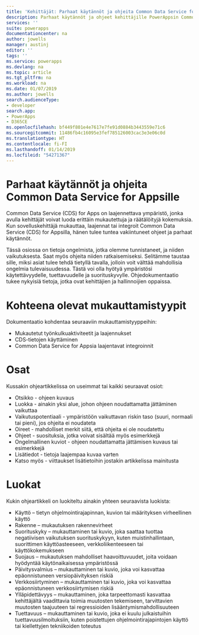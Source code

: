 ```yaml
---
title: 'Kehittäjät: Parhaat käytännöt ja ohjeita Common Data Service for Appsille | Microsoft Docs'
description: Parhaat käytännöt ja ohjeet kehittäjille PowerAppsin Common Data Service for Appsissa.
services: ''
suite: powerapps
documentationcenter: na
author: jowells
manager: austinj
editor: ''
tags: ''
ms.service: powerapps
ms.devlang: na
ms.topic: article
ms.tgt_pltfrm: na
ms.workload: na
ms.date: 01/07/2019
ms.author: jowells
search.audienceType:
- developer
search.app:
- PowerApps
- D365CE
ms.openlocfilehash: bf449f801e4e7617e7fe91d0884b3443559e71c6
ms.sourcegitcommit: 11486fb4c16095e3fef785126003cac3e3e06c0d
ms.translationtype: HT
ms.contentlocale: fi-FI
ms.lasthandoff: 01/14/2019
ms.locfileid: "54271367"
---
```

# <a name="best-practices-and-guidance-for-the-common-data-service-for-apps"></a>Parhaat käytännöt ja ohjeita Common Data Service for Appsille

Common Data Service (CDS) for Apps on laajennettava ympäristö, jonka avulla kehittäjät voivat luoda erittäin mukautettuja ja räätälöityjä kokemuksia. Kun sovelluskehittäjä mukauttaa, laajennat tai integroit Common Data Service (CDS) for Appsilla, hänen tulee tuntea vakiintuneet ohjeet ja parhaat käytännöt. 

Tässä osiossa on tietoja ongelmista, jotka olemme tunnistaneet, ja niiden vaikutuksesta. Saat myös ohjeita niiden ratkaisemiseksi. Selitämme taustaa sille, miksi asiat tulee tehdä tietyllä tavalla, jolloin voit välttää mahdollisia ongelmia tulevaisuudessa. Tästä voi olla hyötyä ympäristösi käytettävyydelle, tuettavuudelle ja suorituskyvylle. Ohjedokumentaatio tukee nykyisiä tietoja, jotka ovat kehittäjien ja hallinnoijien oppaissa.

# <a name="targeted-customization-types"></a>Kohteena olevat mukauttamistyypit
Dokumentaatio kohdentaa seuraaviin mukauttamistyyppeihin:

- Mukautetut työnkulkuaktiviteetit ja laajennukset
- CDS-tietojen käyttäminen
- Common Data Service for Appsia laajentavat integroinnit

# <a name="sections"></a>Osat
Kussakin ohjeartikkelissa on useimmat tai kaikki seuraavat osiot:

- Otsikko - ohjeen kuvaus
- Luokka - ainakin yksi alue, johon ohjeen noudattamatta jättäminen vaikuttaa
- Vaikutuspotentiaali - ympäristöön vaikuttavan riskin taso (suuri, normaali tai pieni), jos ohjeita ei noudateta
- Oireet - mahdolliset merkit siitä, että ohjeita ei ole noudatettu
- Ohjeet - suosituksia, jotka voivat sisältää myös esimerkkejä
- Ongelmallinen kuviot - ohjeen noudattamatta jättämisen kuvaus tai esimerkkejä
- Lisätiedot - tietoja laajempaa kuvaa varten
- Katso myös - viittaukset lisätietoihin jostakin artikkelissa mainitusta

# <a name="categories"></a>Luokat
Kukin ohjeartikkeli on luokiteltu ainakin yhteen seuraavista luokista:

- Käyttö – tietyn ohjelmointirajapinnan, kuvion tai määrityksen virheellinen käyttö
- Rakenne – mukautuksen rakennevirheet
- Suorituskyky – mukauttaminen tai kuvio, joka saattaa tuottaa negatiivisen vaikutuksen suorituskykyyn, kuten muistinhallintaan, suorittimen käyttöasteeseen, verkkoliikenteeseen tai käyttökokemukseen
- Suojaus – mukautuksen mahdolliset haavoittuvuudet, joita voidaan hyödyntää käytönaikaisessa ympäristössä
- Päivitysvalmius – mukauttaminen tai kuvio, joka voi kasvattaa epäonnistuneen versiopäivityksen riskiä
- Verkkosiirtyminen – mukauttaminen tai kuvio, joka voi kasvattaa epäonnistuneen verkkosiirtymisen riskiä
- Ylläpidettävyys – mukauttaminen, joka tarpeettomasti kasvattaa kehittäjältä vaadittavia toimia muutosten tekemiseen, tarvittavien muutosten taajuuteen tai regressioiden lisääntymismahdollisuuteen
- Tuettavuus – mukauttaminen tai kuvio, joka ei kuulu julkaistuihin tuettavuusilmoituksiin, kuten poistettujen ohjelmointirajapintojen käyttö tai kiellettyjen tekniikoiden toteutus
